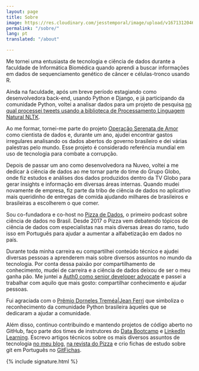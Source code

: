 ```yaml
---
layout: page
title: Sobre
image: https://res.cloudinary.com/jesstemporal/image/upload/v1671312046/logo_mh5fv4.png
permalink: "/sobre/"
lang: pt
translated: "/about"

---
```

Me tornei uma entusiasta de tecnologia e ciência de dados durante a faculdade de Informática Biomédica quando aprendi a buscar informações em dados de sequenciamento genético de câncer e células-tronco usando R.

Ainda na faculdade, após um breve período estagiando como desenvolvedora back-end, usando Python e Django, e já participando da comunidade Python, voltei a analisar dados para um projeto de pesquisa [no qual processei tweets usando a biblioteca de Processamento Linguagem Natural NLTK](https://jtemporal.com/jessie).

Ao me formar, tornei-me parte do projeto [Operação Serenata de Amor](https://serenata.ai) como cientista de dados e, durante um ano, ajudei encontrar gastos irregulares analisando os dados abertos do governo brasileiro e dei várias palestras pelo mundo. Esse projeto é considerado referência mundial em uso de tecnologia para combate a corrupção.

Depois de passar um ano como desenvolvedora na Nuveo, voltei a me dedicar à ciência de dados ao me tornar parte do time do Grupo Globo, onde fiz estudos e análises dos dados produzidos dentro da TV Globo para gerar insights e informação em diversas áreas internas. Quando mudei novamente de empresa, fiz parte da tribo de ciência de dados no aplicativo mais queridinho de entregas de comida ajudando milhares de brasileiros e brasileiras a escolherem o que comer.

Sou co-fundadora e co-host no [Pizza de Dados](https://pizzadedados.com), o primeiro podcast sobre ciência de dados no Brasil. Desde 2017 o Pizza vem debatendo tópicos de ciência de dados com especialistas nas mais diversas áreas do ramo, tudo isso em Português para ajudar a aumentar a alfabetização em dados no país.

Durante toda minha carreira eu compartilhei conteúdo técnico e ajudei diversas pessoas a aprenderem mais sobre diversos assuntos no mundo da tecnologia. Por conta dessa paixão por compartilhamento de conhecimento, mudei de carreira e a ciência de dados deixou de ser o meu ganha pão. Me juntei a [Auth0 como senior developer advocate](https://auth0.com/blog/authors/jessica-temporal/) e passei a trabalhar com aquilo que mais gosto: compartilhar conhecimento e ajudar pessoas.

Fui agraciada com o [Prêmio Dorneles Treméa\|Jean Ferri](https://python.org.br/premio-dorneles-tremea-jean-ferri/) que simboliza o reconhecimento da comunidade Python brasileira àqueles que se dedicaram a ajudar a comunidade.

Além disso, continuo contribuindo e mantendo projetos de código aberto no GitHub, faço parte dos times de instrutores do [Data Bootcamp](https://databootcamp.com.br/team) e [LinkedIn Learning](https://www.linkedin.com/learning/instructors/jessica-temporal). Escrevo artigos técnicos sobre os mais diversos assuntos de tecnologia [no meu blog](https://jtemporal.com/), [na revista do Pizza](https://medium.com/pizzadedados) e crio fichas de estudo sobre git em Português no [GitFichas](https://gitfichas.com).

{% include signature.html %}